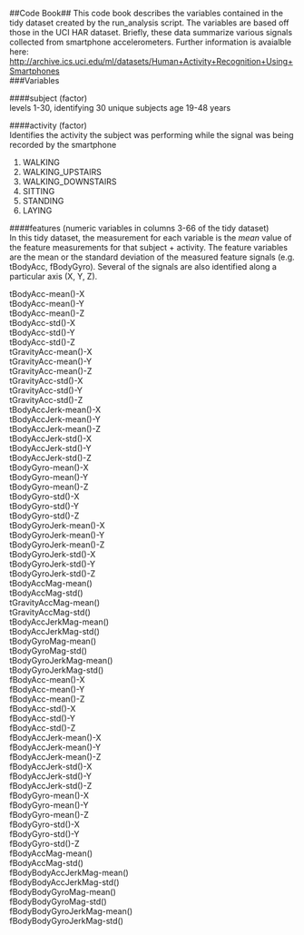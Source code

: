 ##Code Book##
This code book describes the variables contained in the tidy dataset created by the run_analysis script. The variables are based off those in the UCI HAR dataset. Briefly, these data summarize various signals collected from smartphone accelerometers. Further information is avaialble here: http://archive.ics.uci.edu/ml/datasets/Human+Activity+Recognition+Using+Smartphones   
###Variables

####subject (factor)  
levels 1-30, identifying 30 unique subjects age 19-48 years
    

####activity (factor)  
Identifies the activity the subject was performing while the signal was being recorded by the smartphone     
  
1.  WALKING  
2.  WALKING_UPSTAIRS  
3.  WALKING_DOWNSTAIRS  
4.  SITTING  
5.  STANDING  
6.  LAYING  
         
####features (numeric variables in columns 3-66 of the tidy dataset)   
In this tidy dataset, the measurement for each variable is the _mean_ value of the feature measurements for that subject + activity. The feature variables are the mean or the standard deviation of the measured feature signals (e.g. tBodyAcc, fBodyGyro). Several of the signals are also identified along a particular axis (X, Y, Z).      
  
tBodyAcc-mean()-X  
tBodyAcc-mean()-Y  
tBodyAcc-mean()-Z    
tBodyAcc-std()-X  
tBodyAcc-std()-Y  
tBodyAcc-std()-Z  
tGravityAcc-mean()-X  
tGravityAcc-mean()-Y  
tGravityAcc-mean()-Z  
tGravityAcc-std()-X  
tGravityAcc-std()-Y  
tGravityAcc-std()-Z  
tBodyAccJerk-mean()-X  
tBodyAccJerk-mean()-Y  
tBodyAccJerk-mean()-Z  
tBodyAccJerk-std()-X  
tBodyAccJerk-std()-Y  
tBodyAccJerk-std()-Z  
tBodyGyro-mean()-X  
tBodyGyro-mean()-Y  
tBodyGyro-mean()-Z  
tBodyGyro-std()-X  
tBodyGyro-std()-Y  
tBodyGyro-std()-Z  
tBodyGyroJerk-mean()-X  
tBodyGyroJerk-mean()-Y  
tBodyGyroJerk-mean()-Z  
tBodyGyroJerk-std()-X  
tBodyGyroJerk-std()-Y  
tBodyGyroJerk-std()-Z  
tBodyAccMag-mean()  
tBodyAccMag-std()  
tGravityAccMag-mean()  
tGravityAccMag-std()  
tBodyAccJerkMag-mean()  
tBodyAccJerkMag-std()  
tBodyGyroMag-mean()  
tBodyGyroMag-std()  
tBodyGyroJerkMag-mean()  
tBodyGyroJerkMag-std()  
fBodyAcc-mean()-X  
fBodyAcc-mean()-Y  
fBodyAcc-mean()-Z  
fBodyAcc-std()-X  
fBodyAcc-std()-Y  
fBodyAcc-std()-Z  
fBodyAccJerk-mean()-X  
fBodyAccJerk-mean()-Y  
fBodyAccJerk-mean()-Z  
fBodyAccJerk-std()-X  
fBodyAccJerk-std()-Y  
fBodyAccJerk-std()-Z  
fBodyGyro-mean()-X  
fBodyGyro-mean()-Y  
fBodyGyro-mean()-Z  
fBodyGyro-std()-X  
fBodyGyro-std()-Y  
fBodyGyro-std()-Z  
fBodyAccMag-mean()  
fBodyAccMag-std()  
fBodyBodyAccJerkMag-mean()  
fBodyBodyAccJerkMag-std()  
fBodyBodyGyroMag-mean()  
fBodyBodyGyroMag-std()  
fBodyBodyGyroJerkMag-mean()  
fBodyBodyGyroJerkMag-std()  
